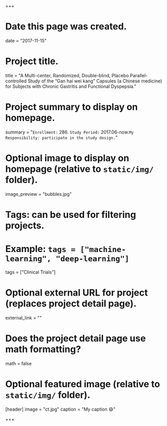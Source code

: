+++
# Date this page was created.
date = "2017-11-15"

# Project title.
title = "A Multi-center, Randomized, Double-blind, Placebo Parallel-controlled Study of the “Gan hai wei kang” Capsules (a Chinese medicine) for Subjects with Chronic Gastritis and Functional Dyspepsia."

# Project summary to display on homepage.
summary = "`Enrollment:` 286. `Study Period:` 2017.06-now.`My Responsibility: participate in the study design.`"

# Optional image to display on homepage (relative to `static/img/` folder).
image_preview = "bubbles.jpg"

# Tags: can be used for filtering projects.
# Example: `tags = ["machine-learning", "deep-learning"]`
tags = ["Clinical Trials"]

# Optional external URL for project (replaces project detail page).
external_link = ""

# Does the project detail page use math formatting?
math = false

# Optional featured image (relative to `static/img/` folder).
[header]
image = "ct.jpg"
caption = "My caption :smile:"

+++
